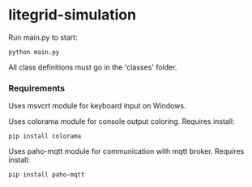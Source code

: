 # litegrid-simulation

Run main.py to start:

`python main.py`

All class definitions must go in the 'classes' folder.

### Requirements

Uses msvcrt module for keyboard input on Windows.

Uses colorama module for console output coloring. Requires install:

`pip install colorama`

Uses paho-mqtt module for communication with mqtt broker. Requires install:

`pip install paho-mqtt`